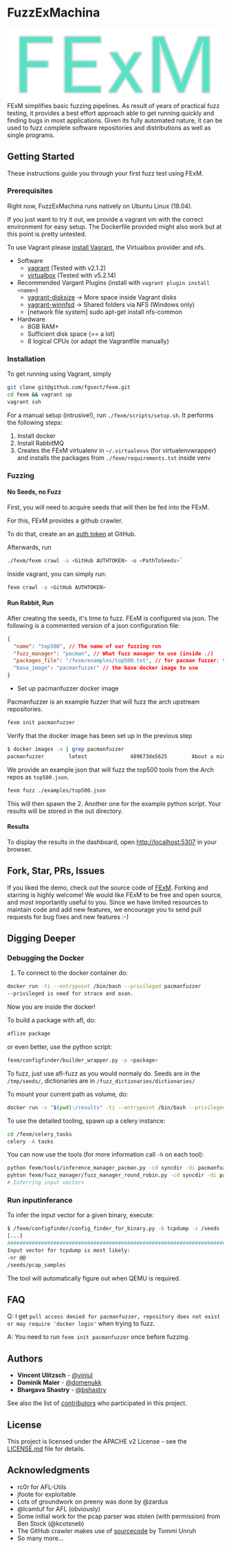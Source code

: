 # FuzzExMachina 

![FExM](fexm.png?raw=true)
FExM simplifies basic fuzzing pipelines. As result of years of practical fuzz testing, it provides a best effort approach 
able to get running quickly and finding bugs in most applications. 
Given its fully automated nature, it can be used to fuzz complete software repositories and distributions as well as single programs.


## Getting Started

These instructions guide you through your first fuzz test using FExM. 

### Prerequisites

Right now, FuzzExMachina runs natively on Ubuntu Linux (18.04). 

If you just want to try it out, we provide a vagrant vm with the correct environment for easy setup.
The Dockerfile provided might also work but at this point is pretty untested.

To use Vagrant please [install Vagrant](https://www.vagrantup.com/docs/installation/),
the Virtualbox provider and nfs.

- Software
  - [vagrant](https://www.vagrantup.com/downloads.html) (Tested with v2.1.2)
  - [virtualbox](https://www.virtualbox.org/wiki/Linux_Downloads) (Tested with v5.2.14)
- Recommended Vargant Plugins (install with `vagrant plugin install <name>`)
  - [vagrant-disksize](https://github.com/sprotheroe/vagrant-disksize)  -> More space inside Vagrant disks
  - [vagrant-winnfsd](https://github.com/winnfsd/vagrant-winnfsd)  -> Shared folders via NFS (Windows only)
  - [network file system] sudo apt-get install nfs-common
- Hardware
  - 8GB RAM+
  - Sufficient disk space (== a lot)
  - 8 logical CPUs (or adapt the Vagrantfile manually)
  
### Installation

To get running using Vagrant, simply
```sh
git clone git@github.com/fgsect/fexm.git
cd fexm && vagrant up
vagrant ssh
```

For a manual setup (intrusive!), run `./fexm/scripts/setup.sh`. It performs the following steps:
1. Install docker
2. Install RabbitMQ
3. Creates the FExM virtualenv in `~/.virtualenvs` (for virtualenvwrapper) 
    and installs the packages from `./fexm/requirements.txt` inside venv

### Fuzzing
    
#### No Seeds, no Fuzz
First, you will need to acquire seeds that will then be fed into the FExM.

For this, FExM provides a github crawler.

To do that, create an an [auth token](https://github.com/settings/tokens) at GitHub.
   
Afterwards, run 
```sh
./fexm/fexm crawl -a <GitHub AUTHTOKEN> -o <PathToSeeds>`
```
Inside vagrant, you can simply run:
```sh 
fexm crawl -a <GitHub AUTHTOKEN> 
```
 
#### Run Rabbit, Run

After creating the seeds, it's time to fuzz. FExM is configured via json. 
The following is a commented version of a json configuration file:

```json
{
  "name": "top500", // The name of our fuzzing run
  "fuzz_manager": "pacman", // What fuzz manager to use (inside ./)
  "packages_file": "/fexm/examples/top500.txt", // for pacman fuzzer: top500.txt
  "base_image": "pacmanfuzzer" // the base docker image to use
}
```

- Set up pacmanfuzzer docker image

Pacmanfuzzer is an example fuzzer that will fuzz the arch upstream repositories.

```sh
fexm init pacmanfuzzer
```

Verify that the docker image has been set up in the previous step

```sh
$ docker images -a | grep pacmanfuzzer
pacmanfuzzer        latest              489673de5625        About a minute ago   2.98GB
```

We provide an example json that will fuzz the top500 tools from the Arch repos as `top500.json`.
```sh
fexm fuzz ./examples/top500.json
```

This will then spawn the 
2. Another one for the example python script. 
Your results will be stored in the out directory.

#### Results

To display the results in the dashboard, open [http://localhost:5307](http://localhost:5307) in your browser. 

## Fork, Star, PRs, Issues

If you liked the demo, check out the source code of [FExM](https://github.com/fgsect/fexm).
Forking and starring is highly welcome!
We would like FExM to be free and open source, and most importantly useful to you.
Since we have limited resources to maintain code and add new features, we encourage you to send pull requests for bug fixes and new features :-)

## Digging Deeper 
### Debugging the Docker
1. To connect to the docker container do: 

```sh
docker run -ti --entrypoint /bin/bash --privileged pacmanfuzzer
--privileged is need for strace and asan.
```

Now you are inside the docker!

To build a package with afl, do:

```sh
aflize package
```

or even better, use the python script:

```sh
fexm/configfinder/builder_wrapper.py -p <package>
```

To fuzz, just use afl-fuzz as you would normaly do. Seeds are in the `/tmp/seeds/`, dictionaries are in `/fuzz_dictionaries/dictionaries/`

To mount your current path as volume, do:

```sh
docker run -v "$(pwd):/results" -ti --entrypoint /bin/bash --privileged pacmanfuzzer
```

To use the detailed tooling, spawn up a celery instance:

```sh
cd /fexm/celery_tasks 
celery -A tasks 
```

You can now use the tools (for more information call `-h` on each tool):

```sh
python fexm/tools/inference_manager_pacman.py -cd syncdir -di pacmanfuzzer
pyhton fexm/fuzz_manager/fuzz_manager_round_robin.py -cd syncdir -di pacmanfuzzer -t <afl -t option>
# Inferring input vectors
```

### Run inputinferance
To infer the input vector for a given binary, execute:

```sh
$ /fexm/configfinder/config_finder_for_binary.py -b tcpdump -s /seeds
[...]
#########################################################################
Input vector for tcpdump is most likely:
-nr @@
/seeds/pcap_samples
```

The tool will automatically figure out when QEMU is required.

## FAQ
Q: I get `pull access denied for pacmanfuzzer, repository does not exist or may require 'docker login'` 
   when trying to fuzz.
   
A: You need to run `fexm init pacmanfuzzer` once before fuzzing.

## Authors

* **Vincent Ulitzsch** - [@viniul](https://github.com/viniul)
* **Dominik Maier** - [@domenukk](https://github.com/domenukk)
* **Bhargava Shastry** - [@bshastry](https://github.com/bshastry)

See also the list of [contributors](https://github.com/fgsect/fexm/contributors) who participated in this project.

## License

This project is licensed under the APACHE v2 License - see the [LICENSE.md](LICENSE.md) file for details.

## Acknowledgments

* rc0r for AFL-Utils
* jfoote for exploitable
* Lots of groundwork on preeny was done by @zardus 
* @lcamtuf for AFL (obviously)
* Some initial work for the pcap parser was stolen (with permission) from Ben Stock (@kcotsneb)  
* The GitHub crawler makes use of [sourcecode](https://github.com/tommiu/GithubSpider) by Tommi Unruh
* So many more...
